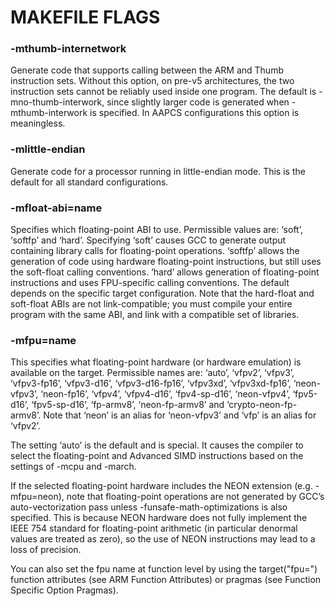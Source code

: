 # MAKEFILE FLAGS

### -mthumb-internetwork
Generate code that supports calling between the ARM and Thumb instruction sets. Without this option, on pre-v5 architectures, the two instruction sets cannot be reliably used inside one program. The default is -mno-thumb-interwork, since slightly larger code is generated when -mthumb-interwork is specified. In AAPCS configurations this option is meaningless.

### -mlittle-endian
Generate code for a processor running in little-endian mode. This is the default for all standard configurations.

### -mfloat-abi=name
Specifies which floating-point ABI to use. Permissible values are: ‘soft’, ‘softfp’ and ‘hard’.
Specifying ‘soft’ causes GCC to generate output containing library calls for floating-point operations. ‘softfp’ allows the generation of code using hardware floating-point instructions, but still uses the soft-float calling conventions. ‘hard’ allows generation of floating-point instructions and uses FPU-specific calling conventions.
The default depends on the specific target configuration. Note that the hard-float and soft-float ABIs are not link-compatible; you must compile your entire program with the same ABI, and link with a compatible set of libraries.

### -mfpu=name
This specifies what floating-point hardware (or hardware emulation) is available on the target. Permissible names are: ‘auto’, ‘vfpv2’, ‘vfpv3’, ‘vfpv3-fp16’, ‘vfpv3-d16’, ‘vfpv3-d16-fp16’, ‘vfpv3xd’, ‘vfpv3xd-fp16’, ‘neon-vfpv3’, ‘neon-fp16’, ‘vfpv4’, ‘vfpv4-d16’, ‘fpv4-sp-d16’, ‘neon-vfpv4’, ‘fpv5-d16’, ‘fpv5-sp-d16’, ‘fp-armv8’, ‘neon-fp-armv8’ and ‘crypto-neon-fp-armv8’. Note that ‘neon’ is an alias for ‘neon-vfpv3’ and ‘vfp’ is an alias for ‘vfpv2’.

The setting ‘auto’ is the default and is special. It causes the compiler to select the floating-point and Advanced SIMD instructions based on the settings of -mcpu and -march.

If the selected floating-point hardware includes the NEON extension (e.g. -mfpu=neon), note that floating-point operations are not generated by GCC’s auto-vectorization pass unless -funsafe-math-optimizations is also specified. This is because NEON hardware does not fully implement the IEEE 754 standard for floating-point arithmetic (in particular denormal values are treated as zero), so the use of NEON instructions may lead to a loss of precision.

You can also set the fpu name at function level by using the target("fpu=") function attributes (see ARM Function Attributes) or pragmas (see Function Specific Option Pragmas).
